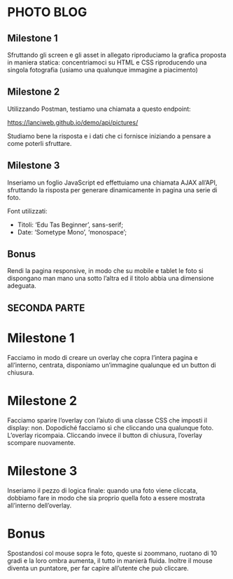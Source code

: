 # PHOTO BLOG

## Milestone 1

Sfruttando gli screen e gli asset in allegato riproduciamo la grafica proposta in maniera statica: concentriamoci su HTML e CSS riproducendo una singola fotografia (usiamo una qualunque immagine a piacimento)

## Milestone 2

Utilizzando Postman, testiamo una chiamata a questo endpoint: 

https://lanciweb.github.io/demo/api/pictures/

Studiamo bene la risposta e i dati che ci fornisce iniziando a pensare a come poterli sfruttare.

## Milestone 3

Inseriamo un foglio JavaScript ed effettuiamo una chiamata AJAX all’API, sfruttando la risposta per generare dinamicamente in pagina una serie di foto.

Font utilizzati:

- Titoli:  ‘Edu Tas Beginner’, sans-serif;
- Date: ‘Sometype Mono’, ‘monospace’;

## Bonus

Rendi la pagina responsive, in modo che su mobile e tablet le foto si dispongano man mano una sotto l’altra ed il titolo abbia una dimensione adeguata.

## SECONDA PARTE

# Milestone 1

Facciamo in modo di creare un overlay che copra l’intera pagina e all’interno, centrata, disponiamo un’immagine qualunque ed un button di chiusura.

# Milestone 2

Facciamo sparire l’overlay con l’aiuto di una classe CSS che imposti il display: non.
Dopodiché facciamo sì che cliccando una qualunque foto. L’overlay ricompaia.
Cliccando invece il button di chiusura, l’overlay scompare nuovamente.

# Milestone 3

Inseriamo il pezzo di logica finale: quando una foto viene cliccata, dobbiamo fare in modo che sia proprio quella foto a essere mostrata all’interno dell’overlay.

# Bonus

Spostandosi col mouse sopra le foto, queste si zoommano, ruotano di 10 gradi e la loro ombra aumenta, il tutto in manierà fluida. Inoltre il mouse diventa un puntatore, per far capire all’utente che può cliccare.